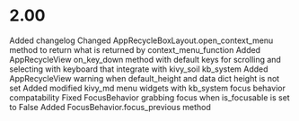 # 2.00
Added changelog
Changed AppRecycleBoxLayout.open_context_menu method to return what is returned by context_menu_function
Added AppRecycleView on_key_down method with default keys for scrolling and selecting with keyboard that integrate with kivy_soil kb_system
Added AppRecycleView warning when default_height and data dict height is not set
Added modified kivy_md menu widgets with kb_system focus behavior compatability
Fixed FocusBehavior grabbing focus when is_focusable is set to False
Added FocusBehavior.focus_previous method
